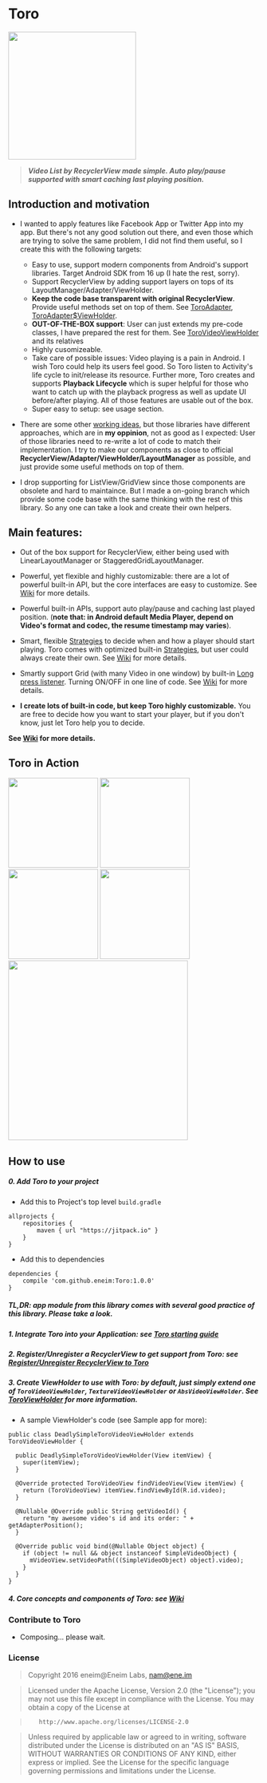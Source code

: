 # Toro

<img src="https://github.com/eneim/Toro/blob/master/art/web_hi_res_512.png" width="256">


> ***Video List by RecyclerView made simple. Auto play/pause supported with smart caching last playing position.***

## Introduction and motivation

- I wanted to apply features like Facebook App or Twitter App into my app. But there's not any good solution out there, and even those which are trying to solve the same problem, I did not find them useful, so I create this with the following targets:
  - Easy to use, support modern components from Android's support libraries. Target Android SDK from 16 up (I hate the rest, sorry).
  - Support RecyclerView by adding support layers on tops of its LayoutManager/Adapter/ViewHolder.
  - **Keep the code base transparent with original RecyclerView**. Provide useful methods set on top of them. See [ToroAdapter](https://github.com/eneim/Toro/blob/master/toro/src/main/java/im/ene/lab/toro/ToroAdapter.java), [ToroAdapter$ViewHolder](https://github.com/eneim/Toro/blob/master/toro/src/main/java/im/ene/lab/toro/ToroAdapter.java#L59).
  - **OUT-OF-THE-BOX support**: User can just extends my pre-code classes, I have prepared the rest for them. See [ToroVideoViewHolder]() and its relatives
  - Highly cusomizeable.
  - Take care of possible issues: Video playing is a pain in Android. I wish Toro could help its users feel good. So Toro listen to Activity's life cycle to init/release its resource. Further more, Toro creates and supports **Playback Lifecycle** which is super helpful for those who want to catch up with the playback progress as well as update UI before/after playing. All of those features are usable out of the box.
  - Super easy to setup: see usage section.

- There are some other [working ideas](https://github.com/danylovolokh/VideoPlayerManager), but those libraries have different approaches, which are in **my oppinion**, not as good as I expected: User of those libraries need to re-write a lot of code to match their implementation. I try to make our components as close to official **RecyclerView/Adapter/ViewHolder/LayoutManager** as possible, and just provide some useful methods on top of them. 

- I drop supporting for ListView/GridView since those components are obsolete and hard to maintaince. But I made a on-going branch which provide some code base with the same thinking with the rest of this library. So any one can take a look and create their own helpers.

## Main features:

- Out of the box support for RecyclerView, either being used with LinearLayoutManager or StaggeredGridLayoutManager.

- Powerful, yet flexible and highly customizable: there are a lot of powerful built-in API, but the core interfaces are easy to customize. See [Wiki](https://github.com/eneim/Toro/wiki) for more details.

- Powerful built-in APIs, support auto play/pause and caching last played position. (**note that: in Android default Media Player, depend on Video's format and codec, the resume timestamp may varies**). 

- Smart, flexible [Strategies](https://github.com/eneim/Toro/blob/master/toro/src/main/java/im/ene/lab/toro/ToroStrategy.java) to decide when and how a player should start playing. Toro comes with optimized built-in [Strategies](https://github.com/eneim/Toro/blob/master/toro/src/main/java/im/ene/lab/toro/Toro.java#L516), but user could always create their own. See [Wiki](https://github.com/eneim/Toro/wiki) for more details.

- Smartly support Grid (with many Video in one window) by built-in [Long press listener](https://github.com/eneim/Toro/blob/master/toro/src/main/java/im/ene/lab/toro/Toro.java#L108). Turning ON/OFF in one line of code. See [Wiki](https://github.com/eneim/Toro/wiki) for more details.
 
- **I create lots of built-in code, but keep Toro highly customizable.** You are free to decide how you want to start your player, but if you don't know, just let Toro help you to decide.

**See [Wiki](https://github.com/eneim/Toro/wiki) for more details.**

## Toro in Action

<img src="https://github.com/eneim/Toro/blob/master/art/sample_1.gif" width="180">
<img src="https://github.com/eneim/Toro/blob/master/art/sample_2.gif" width="180">
<img src="https://github.com/eneim/Toro/blob/master/art/sample_4.gif" width="180">
<img src="https://github.com/eneim/Toro/blob/master/art/sample_5.gif" width="180">

<img src="https://github.com/eneim/Toro/blob/master/art/sample_3.gif" width="360">

## How to use

##### 0. Add Toro to your project

- Add this to Project's top level ```build.gradle```

```
allprojects {
	repositories {
		maven { url "https://jitpack.io" }
	}
}
```

- Add this to dependencies

```
dependencies {
	compile 'com.github.eneim:Toro:1.0.0'
}
```

##### **TL,DR**: **app** module from this library comes with several good practice of this library. Please take a look.

##### 1. Integrate **Toro** into your Application: see [Toro starting guide](https://github.com/eneim/Toro/wiki/1.-Toro-starting-guide)

##### 2. Register/Unregister a RecyclerView to get support from **Toro**: see [Register/Unregister RecyclerView to Toro](https://github.com/eneim/Toro/wiki/1.-Toro-starting-guide#registerunregister-recyclerview-to-toro)

##### 3. Create ViewHolder to use with **Toro**: by default, just simply extend one of ```ToroVideoViewHolder```, ```TextureVideoViewHolder``` or ```AbsVideoViewHolder```. See [ToroViewHolder](https://github.com/eneim/Toro/wiki/2.-ToroPlayer,-ToroAdapter,-ToroViewHolder:-Toro's-heart(s)#toroviewholder) for more information.

  - A sample ViewHolder's code (see Sample app for more):
  
```
public class DeadlySimpleToroVideoViewHolder extends ToroVideoViewHolder {

  public DeadlySimpleToroVideoViewHolder(View itemView) {
    super(itemView);
  }

  @Override protected ToroVideoView findVideoView(View itemView) {
    return (ToroVideoView) itemView.findViewById(R.id.video);
  }

  @Nullable @Override public String getVideoId() {
    return "my awesome video's id and its order: " + getAdapterPosition();
  }

  @Override public void bind(@Nullable Object object) {
    if (object != null && object instanceof SimpleVideoObject) {
      mVideoView.setVideoPath(((SimpleVideoObject) object).video);
    }
  }
}
```

##### 4. Core concepts and components of **Toro**: see [Wiki](https://github.com/eneim/Toro/wiki)

### Contribute to Toro

- Composing... please wait.

### License

> Copyright 2016 eneim@Eneim Labs, nam@ene.im

> Licensed under the Apache License, Version 2.0 (the "License"); 
> you may not use this file except in compliance with the License.
> You may obtain a copy of the License at
 
>        http://www.apache.org/licenses/LICENSE-2.0
       
> Unless required by applicable law or agreed to in writing, software
> distributed under the License is distributed on an "AS IS" BASIS,
> WITHOUT WARRANTIES OR CONDITIONS OF ANY KIND, either express or implied.
> See the License for the specific language governing permissions and
> limitations under the License.
